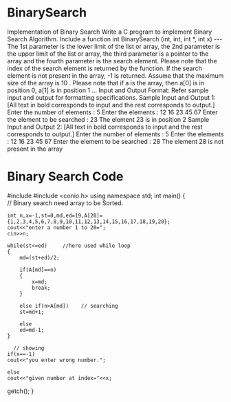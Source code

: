 # BinarySearch
Implementation of Binary Search  Write a C program to implement Binary Search Algorithm.  Include a function  int BinarySearch (int, int, int *, int x) --- The 1st parameter is the lower limit of the list or array, the 2nd parameter is the upper limit of the list or array, the third parameter is a pointer to the array and the fourth parameter is the search element.  Please note that the index of the search element is returned by the function. If the search element is not present in the array, -1 is returned.  Assume that the maximum size of the array is 10 . Please note that if a is the array, then a[0] is in position 0, a[1] is in position 1 ...     Input and Output Format:  Refer sample input and output for formatting specifications.     Sample Input and Output 1:  [All text in bold corresponds to input and the rest corresponds to output.]     Enter the number of elements : 5 Enter the elements : 12 16 23 45 67 Enter the element to be searched : 23 The element 23 is in position 2    Sample Input and Output 2:  [All text in bold corresponds to input and the rest corresponds to output.]     Enter the number of elements : 5 Enter the elements : 12 16 23 45 67 Enter the element to be searched : 28 The element 28 is not present in the array

# Binary Search Code

#include <iostream>
#include <conio.h>
using namespace std;
int main()
{   
 // Binary search need array to be Sorted.

	int n,x=-1,st=0,md,ed=19,A[20]={1,2,3,4,5,6,7,8,9,10,11,12,13,14,15,16,17,18,19,20};
	cout<<"enter a number 1 to 20=";
	cin>>n;
	
	while(st<=ed)     //here used while loop
	{
		md=(st+ed)/2;
		
		if(A[md]==n)
		{
		    x=md;
		    break;
	    }
	    
	    else if(n>A[md])    // searching
		st=md+1;
	
		else
		ed=md-1;		
	}
	
	  // showing
	if(x==-1)
	cout<<"you enter wrong number.";
	
	else
	cout<<"given number at index="<<x;
	
getch();
}
